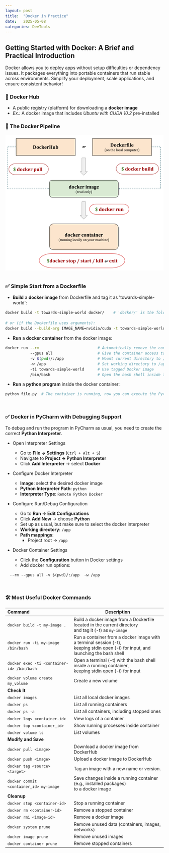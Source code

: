 ```yaml
---
layout: post
title:  "Docker in Practice"
date:   2025-05-08
categories: DevTools
---
```


## Getting Started with Docker: A Brief and Practical Introduction

Docker allows you to deploy apps without setup difficulties or dependency issues. 
It packages everything into portable containers that run stable across environments. 
Simplify your deployment, scale applications, and ensure consistent behavior!

### 🐳 Docker Hub

+ A public registry (platform) for downloading a **docker image**
+ _Ex.:_ A docker image that includes _Ubuntu with CUDA 10.2_ pre-installed

### 🐳 The Docker Pipeline

<img src="/assets/posts/docker-1.png" style="display: block; margin: 0 auto;"/>
<br>

### ✅  Simple Start from a Dockerfile

+ **Build** a **docker image** from Dockerfile and tag it as 'towards-simple-world':

```bash
docker build -t towards-simple-world docker/    # 'docker/' is the folder where the Dockerfile is located   

# or (if the Dockerfile uses arguments):
docker build --build-arg IMAGE_NAME=nvidia/cuda -t towards-simple-world docker/  
```

+ **Run** a **docker container** from the docker image:

```bash
docker run --rm                          # Automatically remove the container when it exits
           --gpus all                    # Give the container access to all available GPUs 
           -v $(pwd)/:/app               # Mount current directory to /app in the container
           -w /app                       # Set working directory to /app
           -ti towards-simple-world      # Use tagged Docker image
           /bin/bash                     # Open the bash shell inside the starting container
```

+ **Run** a **python program** inside the docker container:

```bash
python file.py  # The container is running, now you can execute the Python file
```
<br>

### ✅ Docker in PyCharm with Debugging Support

To debug and run the program in PyCharm as usual, you need to create the correct **Python Interpreter**.

+ Open Interpreter Settings
  - Go to **File → Settings** (`Ctrl + Alt + S`)
  - Navigate to **Project → Python Interpreter**
  - Click **Add Interpreter** → select **Docker**

+ Configure Docker Interpreter
  + **Image**: select the desired docker image  
  + **Python Interpreter Path**: `python`  
  + **Interpreter Type**: `Remote Python Docker`

+ Configure Run/Debug Configuration
  - Go to **Run → Edit Configurations**
  - Click **Add New** → choose **Python**
  - Set up as usual, but make sure to select the docker interpreter
  - **Working directory**: `/app`
  - **Path mappings**:  
    - Project root → `/app`

+ Docker Container Settings
  - Click the **Configuration** button in Docker settings
  - Add docker run options:
```
  --rm --gpus all -v $(pwd)/:/app  -w /app
```
<br>

### 🛠️ Most Useful Docker Commands

| Command                                    | Description                                                                                                                           |
|:-------------------------------------------|---------------------------------------------------------------------------------------------------------------------------------------|
| `docker build -t my-image .`               | Build a docker image from a Dockerfile located in the current directory<br> and tag it (-t) as `my-image`                             |
| `docker run -ti my-image /bin/bash`        | Run a container from a docker image with a terminal session (-t),<br> keeping stdin open (-i) for input, and launching the bash shell |
| `docker exec -ti <container-id> /bin/bash` | Open a terminal (-t) with the bash shell inside a running container,<br> keeping stdin open (-i) for input                            |
| `docker volume create my_volume`           | Create a new volume                                                                                                                   |
| **Check It**                               |                                                                                                                                       |
| `docker images`                            | List all local docker images                                                                                                          |
| `docker ps`                                | List all running containers                                                                                                           |
| `docker ps -a`                             | List all containers, including stopped ones                                                                                           |
| `docker logs <container-id>`               | View logs of a container                                                                                                              |
| `docker top <container_id>`                | Show running processes inside container                                                                                               |
| `docker volume ls`                         | List volumes                                                                                                                          |
| **Modify and Save**                        |                                                                                                                                       |
| `docker pull <image>`                      | Download a docker image from DockerHub                                                                                                |
| `docker push <image>`                      | Upload a docker image to DockerHub                                                                                                    |
| `docker tag <source> <target>`             | Tag an image with a new name or version.                                                                                              |
| `docker commit <container_id> my-image`    | Save changes inside a running container (e.g., installed packages)<br> to a docker image                                              |
| **Cleanup**                                |                                                                                                                                       |
| `docker stop <container-id>`               | Stop a running container                                                                                                              |
| `docker rm <container-id>`                 | Remove a stopped container                                                                                                            |
| `docker rmi <image-id>`                    | Remove a docker image                                                                                                                 |
| `docker system prune`                      | Remove unused data (containers, images, networks)                                                                                     |
| `docker image prune`                       | Remove unused images                                                                                                                  |
| `docker container prune`                   | Remove stopped containers                                                                                                             |


